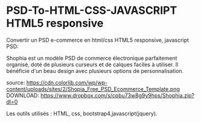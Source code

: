 # PSD-To-HTML-CSS-JAVASCRIPT HTML5 responsive
Convertir un PSD e-commerce en html/css HTML5 responsive, javascript 
PSD: 

Shophia est un modèle PSD de commerce électronique parfaitement organisé, doté de plusieurs curseurs et de calques faciles à utiliser. Il bénéficie d'un beau design avec plusieurs options de personnalisation.

source: https://cdn.colorlib.com/wp/wp-content/uploads/sites/2/Shopia_Free_PSD_Ecommerce_Template.png
DOWNLOAD:  https://www.dropbox.com/s/cpbu73w8g9y9hps/Shophia.zip?dl=0

Les outils utilisés : HTML, css, bootstrap4,javascript(jquery).
